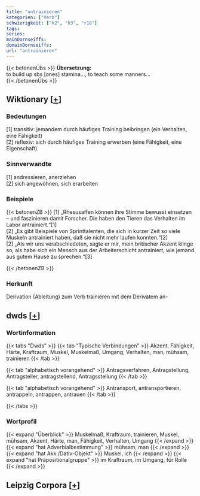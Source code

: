 ```yaml
---
title: "antrainieren"
kategorien: ["Verb"]
schwierigkeit: ["k2", "h3", "r18"]
tags:
series:
mainDornseiffs:
domainDornseiffs:
url: "antrainieren"
---
```


{{< betonenÜbs >}}
**Übersetzung:**  
to build up sbs [ones] stamina..., to teach some manners...  
{{< /betonenÜbs >}}

## Wiktionary [[+](https://de.wiktionary.org/wiki/antrainieren)]

### Bedeutungen
[1] transitiv: jemandem durch häufiges Training beibringen (ein Verhalten, eine Fähigkeit)  
[2] reflexiv: sich durch häufiges Training erwerben (eine Fähigkeit, eine Eigenschaft)  

### Sinnverwandte
[1] andressieren, anerziehen  
[2] sich angewöhnen, sich erarbeiten  

### Beispiele
{{< betonenZB >}}
[1] „Rhesusaffen können ihre Stimme bewusst einsetzen – und faszinieren damit Forscher. Die haben den Tieren das Verhalten im Labor antrainiert.“[1]  
[2] „Es gibt Beispiele von Sprinttalenten, die sich in kurzer Zeit so viele Muskeln antrainiert haben, daß sie nicht mehr laufen konnten.“[2]  
[2] „Als wir uns verabschiedeten, sagte er mir, mein britischer Akzent klinge so, als habe sich ein Mensch aus der Arbeiterschicht antrainiert, wie jemand aus gutem Hause zu sprechen.“[3]  

{{< /betonenZB >}}
### Herkunft
Derivation (Ableitung) zum Verb trainieren mit dem Derivatem an-  



## dwds [[+](https://www.dwds.de/wb/antrainieren)]

### Wortinformation
{{< tabs "Dwds" >}}
{{< tab "Typische Verbindungen" >}}
Akzent, Fähigkeit, Härte, Kraftraum, Muskel, Muskelmaß, Umgang, Verhalten, man, mühsam, trainieren
{{< /tab >}}

{{< tab "alphabetisch vorangehend" >}}
Antragsverfahren, Antragstellung, Antragsteller, antragstellend, Antragsstellung
{{< /tab >}}

{{< tab "alphabetisch vorangehend" >}}
Antransport, antransportieren, antrappeln, antrappen, antrauen
{{< /tab >}}

{{< /tabs >}}

### Wortprofil
{{< expand "Überblick" >}} Muskelmaß, Kraftraum, trainieren, Muskel, mühsam, Akzent, Härte, man, Fähigkeit, Verhalten, Umgang {{< /expand >}}
{{< expand "hat Adverbialbestimmung" >}} mühsam, man {{< /expand >}}
{{< expand "hat Akk./Dativ-Objekt" >}} Muskel, ich {{< /expand >}}
{{< expand "hat Präpositionalgruppe" >}} im Kraftraum, im Umgang, für Rolle {{< /expand >}}

## Leipzig Corpora [[+](https://corpora.uni-leipzig.de/en/res?word=antrainieren&corpusId=deu_newscrawl-public_2018)]

